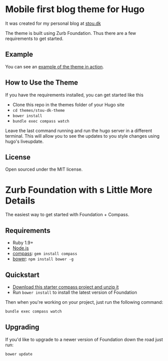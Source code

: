# Mobile first blog theme for Hugo 

It was created for my personal blog at [stou.dk](http://stou.dk)

The theme is built using Zurb Foundation.
Thus there are a few requirements to get started.

## Example

You can see an [example of the theme in action](http://stou.dk).


## How to Use the Theme

If you have the requirements installed, you can get started like this

- Clone this repo in the themes folder of your Hugo site
- `cd themes/stou-dk-theme`
- `bower install`
- `bundle exec compass watch`

Leave the last command running and run the hugo server in a different terminal.
This will allow you to see the updates to you style changes using hugo's liveupdate.

## License
Open sourced under the MIT license.

# Zurb Foundation with s Little More Details

The easiest way to get started with Foundation + Compass.

## Requirements

  * Ruby 1.9+
  * [Node.js](http://nodejs.org)
  * [compass](http://compass-style.org/): `gem install compass`
  * [bower](http://bower.io): `npm install bower -g`

## Quickstart

  * [Download this starter compass project and unzip it](https://github.com/zurb/foundation-compass-template/archive/master.zip)
  * Run `bower install` to install the latest version of Foundation
  
Then when you're working on your project, just run the following command:

```bash
bundle exec compass watch
```

## Upgrading

If you'd like to upgrade to a newer version of Foundation down the road just run:

```bash
bower update
```
